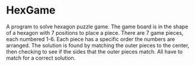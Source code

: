 # HexGame
A program to solve hexagon puzzle game.  The game board is in the shape of a hexagon with 7 positions to place a piece.  There are 7 game pieces, each numbered 1-6.  Each piece has a specific order the numbers are arranged.  The solution is found by matching the outer pieces to the center, then checking to see if the sides that the outer pieces match.  All have to match for a correct solution. 
